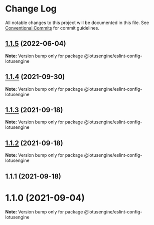 # Change Log

All notable changes to this project will be documented in this file.
See [Conventional Commits](https://conventionalcommits.org) for commit guidelines.

## [1.1.5](https://github.com/lotusengine/config/compare/@lotusengine/eslint-config-lotusengine@1.1.4...@lotusengine/eslint-config-lotusengine@1.1.5) (2022-06-04)

**Note:** Version bump only for package @lotusengine/eslint-config-lotusengine





## [1.1.4](https://github.com/lotusengine/config/compare/@lotusengine/eslint-config-lotusengine@1.1.3...@lotusengine/eslint-config-lotusengine@1.1.4) (2021-09-30)

**Note:** Version bump only for package @lotusengine/eslint-config-lotusengine





## [1.1.3](https://github.com/lotusengine/config/compare/@lotusengine/eslint-config-lotusengine@1.1.2...@lotusengine/eslint-config-lotusengine@1.1.3) (2021-09-18)

**Note:** Version bump only for package @lotusengine/eslint-config-lotusengine





## [1.1.2](https://github.com/lotusengine/config/compare/@lotusengine/eslint-config-lotusengine@1.1.1...@lotusengine/eslint-config-lotusengine@1.1.2) (2021-09-18)

**Note:** Version bump only for package @lotusengine/eslint-config-lotusengine





## 1.1.1 (2021-09-18)



# 1.1.0 (2021-09-04)

**Note:** Version bump only for package @lotusengine/eslint-config-lotusengine
